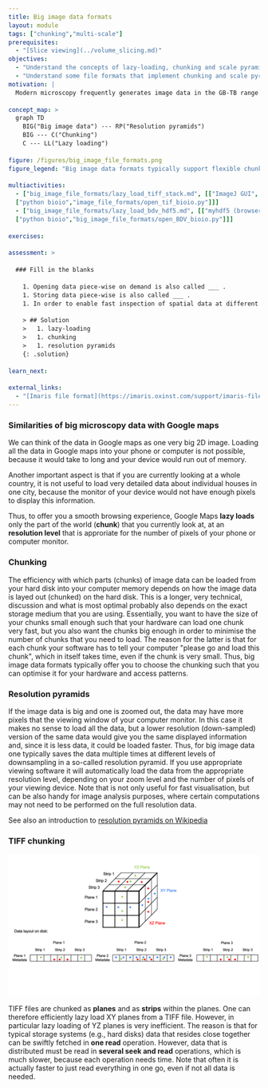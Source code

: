 ```yaml
---
title: Big image data formats
layout: module
tags: ["chunking","multi-scale"]
prerequisites:
  - "[Slice viewing](../volume_slicing.md)"
objectives:
  - "Understand the concepts of lazy-loading, chunking and scale pyramids"
  - "Understand some file formats that implement chunking and scale pyramids"
motivation: |
  Modern microscopy frequently generates image data in the GB-TB range. Such data cannot be naively opened. First, the data may not fit into the working memory (RAM) of your computer. Second, it would take a lot of time to load the data into the memory. Thus, it is important to know about dedicated concepts and implemenations that enable swift interaction with such big image data.

concept_map: >
  graph TD
    BIG("Big image data") --- RP("Resolution pyramids")
    BIG --- C("Chunking")
    C --- LL("Lazy loading")

figure: /figures/big_image_file_formats.png
figure_legend: "Big image data formats typically support flexible chunking of data and resolution pyramids. Chunking enables efficient loading of image subregions. Resolution pyramids prevent loading useless details when being zoomed out."

multiactivities:
  - ["big_image_file_formats/lazy_load_tiff_stack.md", [["ImageJ GUI", "big_image_file_formats/lazy_load_tiff_stack_imagej_gui.md"],
  ["python bioio","image_file_formats/open_tif_bioio.py"]]]
  - ["big_image_file_formats/lazy_load_bdv_hdf5.md", [["myhdf5 (browser)", "big_image_file_formats/inspect_bdv_hdf5_with_myhdf5.md"], ["h5ls (CLI)", "big_image_file_formats/inspect_bdv_hdf5_with_h5ls.md"], ["ImageJ GUI BigDataViewer & Bio-Formats", "big_image_file_formats/lazy_load_bdv_hdf5_imagej_bdv.md"],
  ["python bioio","big_image_file_formats/open_BDV_bioio.py"]]]

exercises:

assessment: >

  ### Fill in the blanks

    1. Opening data piece-wise on demand is also called ___ .
    1. Storing data piece-wise is also called ___ .
    1. In order to enable fast inspection of spatial data at different scales (like on Google maps) one can use ___ .

    > ## Solution
    >   1. lazy-loading
    >   1. chunking
    >   1. resolution pyramids
    {: .solution}

learn_next:

external_links:
  - "[Imaris file format](https://imaris.oxinst.com/support/imaris-file-format)"
---
```


### Similarities of big microscopy data with Google maps

We can think of the data in Google maps as one very big 2D image. Loading all the data in Google maps into your phone or computer is not possible, because it would take to long and your device would run out of memory. 

Another important aspect is that if you are currently looking at a whole country, it is not useful to load very detailed data about individual houses in one city, because the monitor of your device would not have enough pixels to display this information.

Thus, to offer you a smooth browsing experience, Google Maps **lazy loads** only the part of the world (**chunk**) that you currently look at, at an **resolution level** that is approriate for the number of pixels of your phone or computer monitor.

### Chunking

The efficiency with which parts (chunks) of image data can be loaded from your hard disk into your computer memory depends on how the image data is layed out (chunked) on the hard disk. This is a longer, very technical, discussion and what is most optimal probably also depends on the exact storage medium that you are using. Essentially, you want to have the size of your chunks small enough such that your hardware can load one chunk very fast, but you also want the chunks big enough in order to minimise the number of chunks that you need to load. The reason for the latter is that for each chunk your software has to tell your computer "please go and load this chunk", which in itself takes time, even if the chunk is very small. Thus, big image data formats typically offer you to choose the chunking such that you can optimise it for your hardware and access patterns.

### Resolution pyramids

If the image data is big and one is zoomed out, the data may have more pixels that the viewing window of your computer monitor. In this case it makes no sense to load all the data, but a lower resolution (down-sampled) version of the same data would give you the same displayed information and, since it is less data, it could be loaded  faster. Thus, for big image data one typically saves the data multiple times at different levels of downsampling in a so-called resolution pyramid. If you use appropriate viewing software it will automatically load the data from the appropriate resolution level, depending on your zoom level and the number of pixels of your viewing device. Note that is not only useful for fast visualisation, but can be also handy for image analysis purposes, where certain computations may not need to be performed on the full resolution data.

See also an introduction to [resolution pyramids on Wikipedia](https://en.wikipedia.org/wiki/Pyramid_%28image_processing%29)


### TIFF chunking

![Lazy load from 3D TIFF](../figures/tiff_chunking.png)

TIFF files are chunked as **planes** and as **strips** within the planes.
One can therefore efficiently lazy load XY planes from a TIFF file. However, in particular lazy loading of YZ planes is very inefficient. The reason is that for typical storage systems (e.g., hard disks) data that resides close together can be swiftly fetched in **one read** operation. However, data that is distributed must be read in **several  seek and read** operations, which is much slower, because each operation needs time. Note that often it is actually faster to just read everything in one go, even if not all data is needed.



